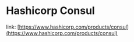 # Hashicorp Consul

link: [https://www.hashicorp.com/products/consul](https://www.hashicorp.com/products/consul)
